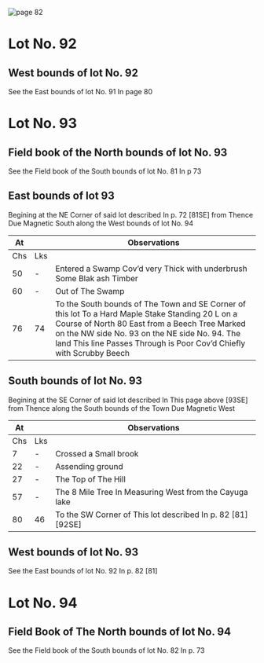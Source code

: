 ![page 82](image/fieldbook/ovid-page-82.jpg)

# Lot No. 92

## West bounds of lot No. 92
See the East bounds of lot No. 91 In page 80

# Lot No. 93

## Field book of the North bounds of lot No. 93 
See the Field book of the South bounds of lot No. 81 In p 73

## East bounds of lot 93
Begining at the NE Corner of said lot described In p. 72 [81SE] from Thence Due Magnetic South along the West bounds of lot No. 94

| At |    | Observations |
| -- | -- | ------------ |
| Chs | Lks | |
50 | - | Entered a Swamp Cov’d very Thick with underbrush Some Blak ash Timber
60 | - | Out of The Swamp
76 | 74 | To the South bounds of The Town and SE Corner of this lot To a Hard Maple Stake Standing 20 L on a Course of North 80 East from a Beech Tree Marked on the NW side No. 93 on the NE side No. 94.  The land This line Passes Through is Poor Cov’d Chiefly with Scrubby Beech

## South bounds of lot No. 93
Begining at the SE Corner of said lot described In This page above [93SE]  from Thence along the South bounds of the Town Due Magnetic West

| At |    | Observations |
| -- | -- | ------------ |
| Chs | Lks | |
7 | - | Crossed a Small brook
22 | - | Assending ground
27 | - | The Top of The Hill
57 | - | The 8 Mile Tree In Measuring West from the Cayuga lake
80 | 46 | To the SW Corner of This lot described In p. 82 [81] [92SE]

## West bounds of lot No. 93
See the East bounds of lot No. 92 In p. 82 [81]

# Lot No. 94

## Field Book of The North bounds of lot No. 94
See the Field book of the South bounds of lot No. 82 In p. 73

